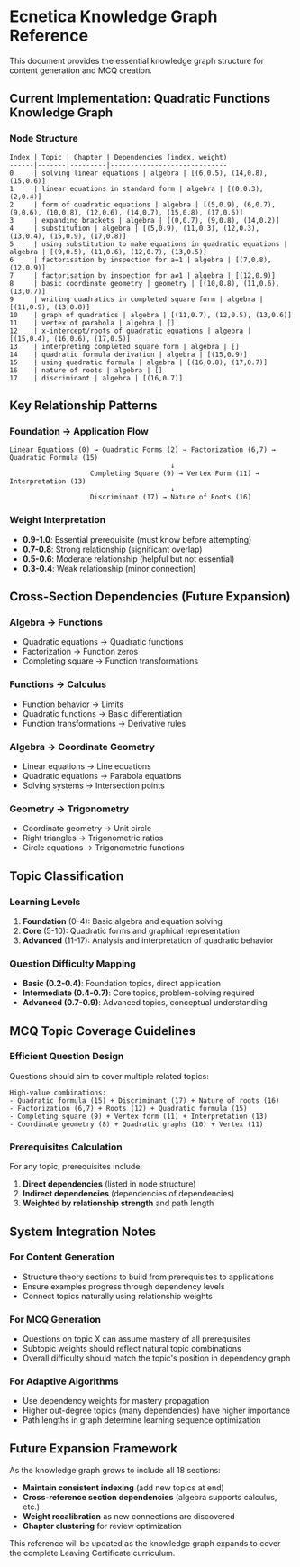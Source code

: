 # Ecnetica Knowledge Graph Reference

This document provides the essential knowledge graph structure for content generation and MCQ creation. 

## Current Implementation: Quadratic Functions Knowledge Graph

### Node Structure
```
Index | Topic | Chapter | Dependencies (index, weight)
------|-------|---------|-----------------------------
0     | solving linear equations | algebra | [(6,0.5), (14,0.8), (15,0.6)]
1     | linear equations in standard form | algebra | [(0,0.3), (2,0.4)]
2     | form of quadratic equations | algebra | [(5,0.9), (6,0.7), (9,0.6), (10,0.8), (12,0.6), (14,0.7), (15,0.8), (17,0.6)]
3     | expanding brackets | algebra | [(0,0.7), (9,0.8), (14,0.2)]
4     | substitution | algebra | [(5,0.9), (11,0.3), (12,0.3), (13,0.4), (15,0.9), (17,0.8)]
5     | using substitution to make equations in quadratic equations | algebra | [(9,0.5), (11,0.6), (12,0.7), (13,0.5)]
6     | factorisation by inspection for a=1 | algebra | [(7,0.8), (12,0.9)]
7     | factorisation by inspection for a≠1 | algebra | [(12,0.9)]
8     | basic coordinate geometry | geometry | [(10,0.8), (11,0.6), (13,0.7)]
9     | writing quadratics in completed square form | algebra | [(11,0.9), (13,0.8)]
10    | graph of quadratics | algebra | [(11,0.7), (12,0.5), (13,0.6)]
11    | vertex of parabola | algebra | []
12    | x-intercept/roots of quadratic equations | algebra | [(15,0.4), (16,0.6), (17,0.5)]
13    | interpreting completed square form | algebra | []
14    | quadratic formula derivation | algebra | [(15,0.9)]
15    | using quadratic formula | algebra | [(16,0.8), (17,0.7)]
16    | nature of roots | algebra | []
17    | discriminant | algebra | [(16,0.7)]
```

## Key Relationship Patterns

### Foundation → Application Flow
```
Linear Equations (0) → Quadratic Forms (2) → Factorization (6,7) → Quadratic Formula (15)
                                        ↓
                    Completing Square (9) → Vertex Form (11) → Interpretation (13)
                                        ↓
                    Discriminant (17) → Nature of Roots (16)
```

### Weight Interpretation
- **0.9-1.0**: Essential prerequisite (must know before attempting)
- **0.7-0.8**: Strong relationship (significant overlap)
- **0.5-0.6**: Moderate relationship (helpful but not essential)
- **0.3-0.4**: Weak relationship (minor connection)

## Cross-Section Dependencies (Future Expansion)

### Algebra → Functions
- Quadratic equations → Quadratic functions
- Factorization → Function zeros
- Completing square → Function transformations

### Functions → Calculus  
- Function behavior → Limits
- Quadratic functions → Basic differentiation
- Function transformations → Derivative rules

### Algebra → Coordinate Geometry
- Linear equations → Line equations
- Quadratic equations → Parabola equations
- Solving systems → Intersection points

### Geometry → Trigonometry
- Coordinate geometry → Unit circle
- Right triangles → Trigonometric ratios
- Circle equations → Trigonometric functions

## Topic Classification

### Learning Levels
1. **Foundation** (0-4): Basic algebra and equation solving
2. **Core** (5-10): Quadratic forms and graphical representation  
3. **Advanced** (11-17): Analysis and interpretation of quadratic behavior

### Question Difficulty Mapping
- **Basic (0.2-0.4)**: Foundation topics, direct application
- **Intermediate (0.4-0.7)**: Core topics, problem-solving required
- **Advanced (0.7-0.9)**: Advanced topics, conceptual understanding

## MCQ Topic Coverage Guidelines

### Efficient Question Design
Questions should aim to cover multiple related topics:

```
High-value combinations:
- Quadratic formula (15) + Discriminant (17) + Nature of roots (16)
- Factorization (6,7) + Roots (12) + Quadratic formula (15)  
- Completing square (9) + Vertex form (11) + Interpretation (13)
- Coordinate geometry (8) + Quadratic graphs (10) + Vertex (11)
```

### Prerequisites Calculation
For any topic, prerequisites include:
1. **Direct dependencies** (listed in node structure)
2. **Indirect dependencies** (dependencies of dependencies)
3. **Weighted by relationship strength** and path length

## System Integration Notes

### For Content Generation
- Structure theory sections to build from prerequisites to applications
- Ensure examples progress through dependency levels
- Connect topics naturally using relationship weights

### For MCQ Generation  
- Questions on topic X can assume mastery of all prerequisites
- Subtopic weights should reflect natural topic combinations
- Overall difficulty should match the topic's position in dependency graph

### For Adaptive Algorithms
- Use dependency weights for mastery propagation
- Higher out-degree topics (many dependencies) have higher importance
- Path lengths in graph determine learning sequence optimization

## Future Expansion Framework

As the knowledge graph grows to include all 18 sections:
- **Maintain consistent indexing** (add new topics at end)
- **Cross-reference section dependencies** (algebra supports calculus, etc.)
- **Weight recalibration** as new connections are discovered
- **Chapter clustering** for review optimization

This reference will be updated as the knowledge graph expands to cover the complete Leaving Certificate curriculum.